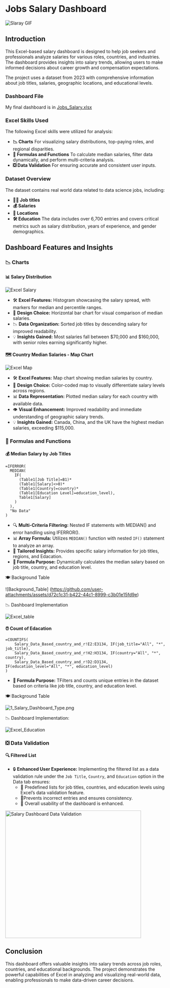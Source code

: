 # Jobs Salary Dashboard

![Slaray GIF](https://github.com/user-attachments/assets/3014ce30-9fa1-47fd-b3e8-aea0b754197b)

## Introduction

This Excel-based salary dashboard is designed to help job seekers and professionals analyze salaries for various roles, countries, and industries. The dashboard provides insights into salary trends, allowing users to make informed decisions about career growth and compensation expectations.

The project uses a dataset from 2023 with comprehensive information about job titles, salaries, geographic locations, and educational levels.

### Dashboard File
My final dashboard is in [Jobs_Salary.xlsx](https://github.com/user-attachments/files/18530210/Jobs_Salary.xlsx)


### Excel Skills Used

The following Excel skills were utilized for analysis:

- **📉 Charts** For visualizing salary distributions, top-paying roles, and regional disparities.
- **🧮 Formulas and Functions** To calculate median salaries, filter data dynamically, and perform multi-criteria analysis.
- **❎ Data Validation** For ensuring accurate and consistent user inputs.

### Dataset Overview

The dataset contains real world data related to data science jobs, including:

- **👨‍💼 Job titles**
- **💰 Salaries**
- **📍 Locations**
- **🛠️ Education**
  The data includes over 6,700 entries and covers critical metrics such as salary distribution, years of experience, and gender demographics.
## Dashboard Features and Insights

### 📉 Charts

#### 📊 Salary Distribution

![Excel Salary](https://github.com/user-attachments/assets/7cbc40f1-33c1-4636-85b8-087e4eb3e475)


- 🛠️ **Excel Features:** Histogram showcasing the salary spread, with markers for median and percentile ranges.
- 🎨 **Design Choice:** Horizontal bar chart for visual comparison of median salaries.
- 📉 **Data Organization:** Sorted job titles by descending salary for improved readability.
- 💡 **Insights Gained:** Most salaries fall between $70,000 and $160,000, with senior roles earning significantly higher.

#### 🗺️ Country Median Salaries - Map Chart

![Excel Map](https://github.com/user-attachments/assets/73202bb0-0ec0-4d0a-a139-092600009847)


- 🛠️ **Excel Features:**  Map chart showing median salaries by country.
- 🎨 **Design Choice:** Color-coded map to visually differentiate salary levels across regions.
- 📊 **Data Representation:** Plotted median salary for each country with available data.
- 👁️ **Visual Enhancement:** Improved readability and immediate understanding of geographic salary trends.
- 💡 **Insights Gained:** Canada, China, and the UK have the highest median salaries, exceeding $115,000.

### 🧮 Formulas and Functions

#### 💰 Median Salary by Job Titles

```
=IFERROR(
  MEDIAN(
    IF(
      (Table1[Job Title]=B1)*
      (Table1[Salary]<>0)*
      (Table1[Country]=country)*
      (Table1[Education Level]=education_level),
      Table1[Salary]
    )
  ),
  "No Data"
)
```

- 🔍 **Multi-Criteria Filtering:**  Nested IF statements with MEDIAN() and error handling using IFERROR().
- 📊 **Array Formula:** Utilizes `MEDIAN()` function with nested `IF()` statement to analyze an array.
- 🎯 **Tailored Insights:** Provides specific salary information for job titles, regions, and Edacation.
- **🔢 Formula Purpose:** Dynamically calculates the median salary based on job title, country, and education level.

🍽️ Background Table

![Background_Table]
(https://github.com/user-attachments/assets/d72c1c31-b422-44c1-8999-c3b01e15fd9e)


📉 Dashboard Implementation

![Excel_table](https://github.com/user-attachments/assets/f9b8b483-2d36-4d4d-99b5-ec3241d0d033)


#### ⏰ Count of Edacation

```
=COUNTIFS(
    Salary_Data_Based_country_and_r!E2:E3134, IF(job_title="All", "*", job_title),
    Salary_Data_Based_country_and_r!H2:H3134, IF(country="All", "*", country),
    Salary_Data_Based_country_and_r!D2:D3134, IF(education_level="All", "*", education_level)
)
```


- **🔢 Formula Purpose:** TFilters and counts unique entries in the dataset based on criteria like job title, country, and education level.

🍽️ Background Table

![1_Salary_Dashboard_Type.png](/0_Resources/Images/1_Salary_Dashboard_Screenshot2.png)

📉 Dashboard Implementation:

![Excel_Education](https://github.com/user-attachments/assets/dab031d4-cfaf-43e2-bf89-d0842ee4b311)


### ❎ Data Validation

#### 🔍 Filtered List

- 🔒 **Enhanced User Experience:** Implementing the filtered list as a data validation rule under the `Job Title`, `Country`, and `Education` option in the Data tab ensures:
    - 🎯 Predefined lists for job titles, countries, and education levels using Excel’s data validation feature.
    - 🚫Prevents incorrect entries and ensures consistency.
    - 👥 Overall usability of the dashboard is enhanced.

<img src="/0_Resources/Images/1_Salary_Dashboard_Data_Validation.gif" width="425" height="400" alt="Salary Dashboard Data Validation">

## Conclusion

This dashboard offers valuable insights into salary trends across job roles, countries, and educational backgrounds. The project demonstrates the powerful capabilities of Excel in analyzing and visualizing real-world data, enabling professionals to make data-driven career decisions.
